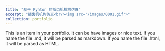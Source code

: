 ```yaml
---
title: "基于 Pyhton 的插齿机机构仿真"
excerpt: "插齿机机构仿真<br/><img src='/images/0001.gif'>"
collection: portfolio
---
```


This is an item in your portfolio. It can be have images or nice text. If you name the file .md, it will be parsed as markdown. If you name the file .html, it will be parsed as HTML. 
